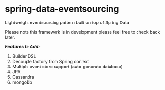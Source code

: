 # spring-data-eventsourcing #
Lightweight eventsourcing pattern built on top of Spring Data

Please note this framework is in development please feel free to check back later.

***Features to Add:***
1. Builder DSL
2. Decouple factory from Spring context
3. Multiple event store support (auto-generate database)
4. JPA
5. Cassandra
6. mongoDb


